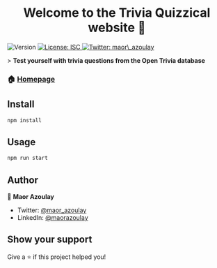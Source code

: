 <h1 align="center">Welcome to the Trivia Quizzical website 👋</h1>
<p>
  <img alt="Version" src="https://img.shields.io/badge/version-1.0.0-blue.svg?cacheSeconds=2592000" />
  <a href="#" target="_blank">
    <img alt="License: ISC" src="https://img.shields.io/badge/License-ISC-yellow.svg" />
  </a>
  <a href="https://twitter.com/maor_azoulay" target="_blank">
    <img alt="Twitter: maor\_azoulay" src="https://img.shields.io/twitter/follow/maor\_azoulay.svg?style=social" />
  </a>
</p>

<p>> <b>Test yourself with trivia questions from the Open Trivia database</b></p>

### 🏠 [Homepage]()

## Install

```sh
npm install
```

## Usage

```sh
npm run start
```

## Author

👤 **Maor Azoulay**

* Twitter: [@maor\_azoulay](https://twitter.com/maor\_azoulay)
* LinkedIn: [@maorazoulay](https://linkedin.com/in/maorazoulay)

## Show your support

Give a ⭐️ if this project helped you!
